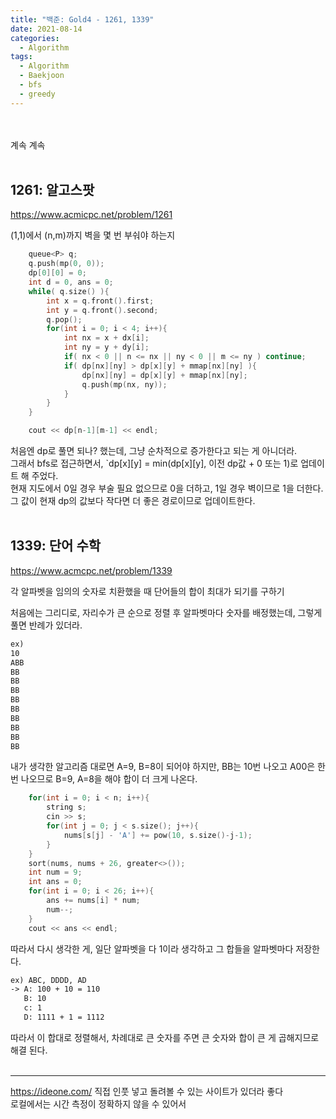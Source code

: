 ```yaml
---
title: "백준: Gold4 - 1261, 1339"
date: 2021-08-14
categories:
  - Algorithm
tags:
  - Algorithm
  - Baekjoon
  - bfs
  - greedy
---
```


<br></br>
계속 계속
<br></br>

## 1261: 알고스팟
https://www.acmicpc.net/problem/1261

(1,1)에서 (n,m)까지 벽을 몇 번 부숴야 하는지

```cpp
    queue<P> q;
    q.push(mp(0, 0));
    dp[0][0] = 0;
    int d = 0, ans = 0;
    while( q.size() ){
        int x = q.front().first;
        int y = q.front().second;
        q.pop();
        for(int i = 0; i < 4; i++){
            int nx = x + dx[i];
            int ny = y + dy[i];
            if( nx < 0 || n <= nx || ny < 0 || m <= ny ) continue;
            if( dp[nx][ny] > dp[x][y] + mmap[nx][ny] ){
                dp[nx][ny] = dp[x][y] + mmap[nx][ny];
                q.push(mp(nx, ny));
            }
        }
    }

    cout << dp[n-1][m-1] << endl;
```
처음엔 dp로 풀면 되나? 했는데, 그냥 순차적으로 증가한다고 되는 게 아니더라.  
그래서 bfs로 접근하면서, `dp[x][y] = min(dp[x][y], 이전 dp값 + 0 또는 1)로 업데이트 해 주었다.  
현재 지도에서 0일 경우 부술 필요 없으므로 0을 더하고, 1일 경우 벽이므로 1을 더한다. 그 값이 현재 dp의 값보다 작다면 더 좋은 경로이므로 업데이트한다.
<br></br>

## 1339: 단어 수학
https://www.acmcpc.net/problem/1339

각 알파벳을 임의의 숫자로 치환했을 때 단어들의 합이 최대가 되기를 구하기

처음에는 그리디로, 자리수가 큰 순으로 정렬 후 알파벳마다 숫자를 배정했는데, 그렇게 풀면 반례가 있더라.
```md
ex)
10
ABB
BB
BB
BB
BB
BB
BB
BB
BB
BB
```
내가 생각한 알고리즘 대로면 A=9, B=8이 되어야 하지만,  BB는 10번 나오고 A00은 한 번 나오므로 B=9, A=8을 해야 합이 더 크게 나온다.

```cpp
    for(int i = 0; i < n; i++){
        string s;
        cin >> s;
        for(int j = 0; j < s.size(); j++){
            nums[s[j] - 'A'] += pow(10, s.size()-j-1);
        }
    }
    sort(nums, nums + 26, greater<>());
    int num = 9;
    int ans = 0;
    for(int i = 0; i < 26; i++){
        ans += nums[i] * num;
        num--;
    }
    cout << ans << endl;
```
따라서 다시 생각한 게, 일단 알파벳을 다 1이라 생각하고 그 합들을 알파벳마다 저장한다.
```md
ex) ABC, DDDD, AD
-> A: 100 + 10 = 110
   B: 10
   c: 1
   D: 1111 + 1 = 1112
```
따라서 이 합대로 정렬해서, 차례대로 큰 숫자를 주면 큰 숫자와 합이 큰 게 곱해지므로 해결 된다.
<br></br>

---
https://ideone.com/ 직접 인풋 넣고 돌려볼 수 있는 사이트가 있더라 좋다  
로컬에서는 시간 측정이 정확하지 않을 수 있어서
<br></br>
